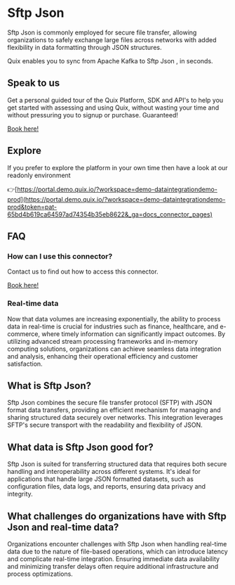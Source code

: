 <!-- START MARKDOWN -->
<!--[tech-name]-->
# Sftp Json

<!--[blurb-about-tech]-->
Sftp Json is commonly employed for secure file transfer, allowing organizations to safely exchange large files across networks with added flexibility in data formatting through JSON structures.

Quix enables you to sync from Apache Kafka <span id="to_or_from">to</span> <span id="techname">Sftp Json</span> , in seconds.

## Speak to us

Get a personal guided tour of the Quix Platform, SDK and API's to help you get started with assessing and using Quix, without wasting your time and without pressuring you to signup or purchase. Guaranteed!

[Book here!](https://quix.io/book-a-demo)


## Explore

If you prefer to explore the platform in your own time then have a look at our readonly environment

👉[https://portal.demo.quix.io/?workspace=demo-dataintegrationdemo-prod](https://portal.demo.quix.io/?workspace=demo-dataintegrationdemo-prod&token=pat-65bd4b619ca64597ad74354b35eb8622&_ga=docs_connector_pages)


## FAQ 

### How can I use this connector?

Contact us to find out how to access this connector.

[Book here!](https://quix.io/book-a-demo)

### Real-time data

Now that data volumes are increasing exponentially, the ability to process data in real-time is crucial for industries such as finance, healthcare, and e-commerce, where timely information can significantly impact outcomes. By utilizing advanced stream processing frameworks and in-memory computing solutions, organizations can achieve seamless data integration and analysis, enhancing their operational efficiency and customer satisfaction.

## What is <span id="techname">Sftp Json</span>?

<!--[tech-seo-text]-->
Sftp Json combines the secure file transfer protocol (SFTP) with JSON format data transfers, providing an efficient mechanism for managing and sharing structured data securely over networks. This integration leverages SFTP's secure transport with the readability and flexibility of JSON.

## What data is <span id="techname">Sftp Json</span> good for?

<!--[tech-data-seo-text]-->
Sftp Json is suited for transferring structured data that requires both secure handling and interoperability across different systems. It's ideal for applications that handle large JSON formatted datasets, such as configuration files, data logs, and reports, ensuring data privacy and integrity.

## What challenges do organizations have with <span id="techname">Sftp Json</span> and real-time data?

<!--[tech-challenges-seo-text]-->
Organizations encounter challenges with Sftp Json when handling real-time data due to the nature of file-based operations, which can introduce latency and complicate real-time integration. Ensuring immediate data availability and minimizing transfer delays often require additional infrastructure and process optimizations.
<!-- END MARKDOWN -->